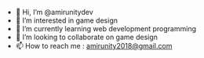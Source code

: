 - 👋 Hi, I’m @amirunitydev
- 👀 I’m interested in game design
- 🌱 I’m currently learning web development programming 
- 💞️ I’m looking to collaborate on game design
- 📫 How to reach me : amirunity2018@gmail.com

<!---
amirunitydev/amirunitydev is a ✨ special ✨ repository because its `README.md` (this file) appears on your GitHub profile.
You can click the Preview link to take a look at your changes.
--->

